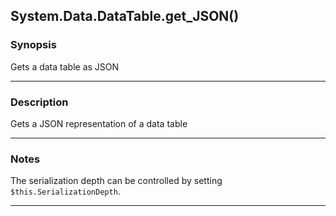 System.Data.DataTable.get_JSON()
--------------------------------

### Synopsis
Gets a data table as JSON

---

### Description

Gets a JSON representation of a data table

---

### Notes
The serialization depth can be controlled by setting `$this.SerializationDepth`.

---
